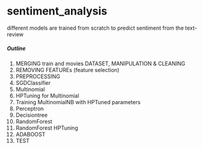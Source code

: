 # sentiment_analysis
different models are trained from scratch to predict sentiment from the text-review

##### Outline
1. MERGING train and movies DATASET, MANIPULATION & CLEANING
2. REMOVING FEATUREs (feature selection)
3. PREPROCESSING
4. SGDClassifier
5. Multinomial
6. HPTuning for Multinomial
7. Training MultinomialNB with HPTuned parameters
8. Perceptron
9. Decisiontree
10. RandomForest
11. RandomForest HPTuning
12. ADABOOST
13. TEST